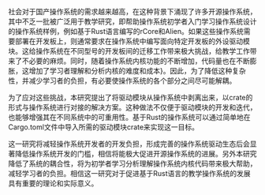 社会对于国产操作系统的需求越来越高，在这种背景下涌现了许多开源操作系统，其中不乏一批被广泛用于教学研究，即帮助操作系统初学者入门学习操作系统设计的操作系统样例，例如基于Rust语言编写的rCore和Alien。如果这些操作系统需要部署在开发板上，则通常要求在操作系统中编写面向特定开发板的外设驱动模块。这给操作系统在不同型号的开发板间的迁移工作带来极大挑战，给教学工作带来了不必要的麻烦。同时，随着操作系统内核功能的不断增加，代码量也在不断膨胀，这增加了学习者理解和分析内核的难度和成本}。因此，为了降低这种复杂性，并减少学习者的负担，有必要使操作系统的各个部分之间尽可能解耦。

为了应对这些挑战，本研究提出了将驱动模块从操作系统中剥离出来，以crate的形式与操作系统进行对接的解决方案。这种做法不仅便于驱动模块的开发和迭代，也能够增强其在不同系统中的可重用性。基于Rust的操作系统可以通过简单地在Cargo.toml文件中导入所需的驱动模块crate来实现这一目标。

这一研究将减轻操作系统开发者的开发负担，形成完善的操作系统驱动生态后会显著降低操作系统开发的门槛，相信将能极大促进开源操作系统的进展。另外本研究降低了系统的耦合性，将为初学者学习分析理解操作系统内核代码带来极大帮助，减轻学习者的负担。相信这一研究对于促进基于Rust语言的教学操作系统的发展具有重要的理论和实际意义。
